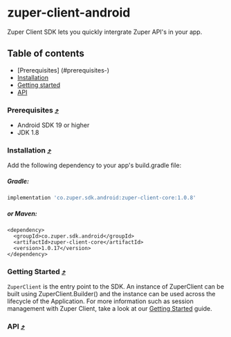# zuper-client-android
Zuper Client SDK lets you quickly intergrate Zuper API's in your app. 

## Table of contents
- [Prerequisites] (#prerequisites-)
- [Installation](#installation-)
- [Getting started](#getting-started-)
- [API](#api-)

### Prerequisites [⤴](#table-of-contents)
* Android SDK 19 or higher
* JDK 1.8

### Installation [⤴](#table-of-contents)
Add the following dependency to your app's build.gradle file:
##### Gradle:

```gradle
implementation 'co.zuper.sdk.android:zuper-client-core:1.0.8'
```

##### or Maven:

```
<dependency>
  <groupId>co.zuper.sdk.android</groupId>
  <artifactId>zuper-client-core</artifactId>
  <version>1.0.17</version>
</dependency>
```

### Getting Started [⤴](#table-of-contents)
`ZuperClient` is the entry point to the SDK. An instance of ZuperClient can be built using ZuperClient.Builder() and the instance can be used across the lifecycle of the Application.
For more information such as session management with Zuper Client, take a look at our [Getting Started](docs/getting-started.md) guide.

### API [⤴](#table-of-contents)
